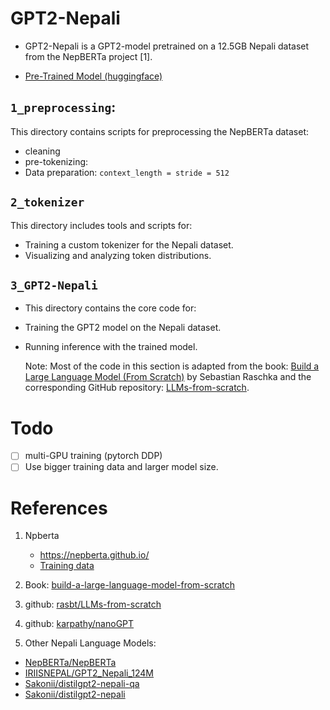 # GPT2-Nepali

- GPT2-Nepali is a GPT2-model pretrained on a 12.5GB Nepali dataset from the NepBERTa project [1].

* [Pre-Trained Model (huggingface)](https://huggingface.co/Aananda-giri/GPT2-Nepali)

## **`1_preprocessing`**:

This directory contains scripts for preprocessing the NepBERTa dataset:

- cleaning
- pre-tokenizing:
- Data preparation: `context_length = stride = 512`

## `2_tokenizer`

This directory includes tools and scripts for:

- Training a custom tokenizer for the Nepali dataset.
- Visualizing and analyzing token distributions.

## `3_GPT2-Nepali`

- This directory contains the core code for:

- Training the GPT2 model on the Nepali dataset.

- Running inference with the trained model.

  Note: Most of the code in this section is adapted from the book: [Build a Large Language Model (From Scratch)](https://www.manning.com/books/build-a-large-language-model-from-scratch) by Sebastian Raschka and the corresponding GitHub repository: [LLMs-from-scratch](https://github.com/rasbt/LLMs-from-scratch).

# Todo

- [ ] multi-GPU training (pytorch DDP)
- [ ] Use bigger training data and larger model size.

# References

1. Npberta

   - https://nepberta.github.io/
   - [Training data](https://drive.google.com/drive/folders/1oLvfKb663wZuw-n36ymHsSYAqeSHmKzo)

2. Book: [build-a-large-language-model-from-scratch](https://www.manning.com/books/build-a-large-language-model-from-scratch)

3. github: [rasbt/LLMs-from-scratch](https://github.com/rasbt/LLMs-from-scratch)

4. github: [karpathy/nanoGPT](https://github.com/karpathy/nanoGPT)

5. Other Nepali Language Models:

- [NepBERTa/NepBERTa](https://huggingface.co/NepBERTa/NepBERTa)
- [IRIISNEPAL/GPT2_Nepali_124M](https://huggingface.co/IRIISNEPAL/GPT2_Nepali_124M)
- [Sakonii/distilgpt2-nepali-qa](https://huggingface.co/Sakonii/distilgpt2-nepali-qa)
- [Sakonii/distilgpt2-nepali](https://huggingface.co/Sakonii/distilgpt2-nepali)
